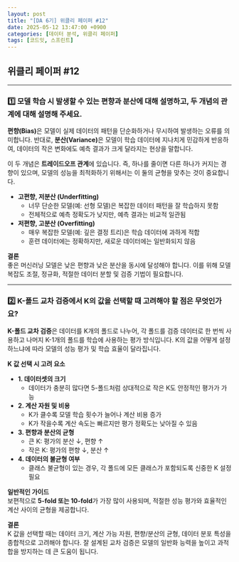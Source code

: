 ```yaml
---
layout: post
title: "[DA 6기] 위클리 페이퍼 #12"
date: 2025-05-12 13:47:00 +0900
categories: [데이터 분석, 위클리 페이퍼]
tags: [코드잇, 스프린트]
---
```


<style>
    .initial-content, .search-content {
        padding-left: 40px;
        padding-right: 40px;
    }
</style>

<h2>위클리 페이퍼 #12</h2>

---

<h3>1️⃣ 모델 학습 시 발생할 수 있는 편향과 분산에 대해 설명하고, 두 개념의 관계에 대해 설명해 주세요.</h3>

<p>
<strong>편향(Bias)</strong>은 모델이 실제 데이터의 패턴을 단순화하거나 무시하여 발생하는 오류를 의미합니다. 반대로, <strong>분산(Variance)</strong>은 모델이 학습 데이터에 지나치게 민감하게 반응하여, 데이터의 작은 변화에도 예측 결과가 크게 달라지는 현상을 말합니다.
</p>

<p>
이 두 개념은 <strong>트레이드오프 관계</strong>에 있습니다. 즉, 하나를 줄이면 다른 하나가 커지는 경향이 있으며, 모델의 성능을 최적화하기 위해서는 이 둘의 균형을 맞추는 것이 중요합니다.
</p>

<ul>
    <li><strong>고편향, 저분산 (Underfitting)</strong>
        <ul>
            <li>너무 단순한 모델(예: 선형 모델)은 복잡한 데이터 패턴을 잘 학습하지 못함</li>
            <li>전체적으로 예측 정확도가 낮지만, 예측 결과는 비교적 일관됨</li>
        </ul>
    </li>
    <li><strong>저편향, 고분산 (Overfitting)</strong>
        <ul>
            <li>매우 복잡한 모델(예: 깊은 결정 트리)은 학습 데이터에 과하게 적합</li>
            <li>훈련 데이터에는 정확하지만, 새로운 데이터에는 일반화되지 않음</li>
        </ul>
    </li>
</ul>

<p>
<strong>결론</strong><br>
좋은 머신러닝 모델은 낮은 편향과 낮은 분산을 동시에 달성해야 합니다. 이를 위해 모델 복잡도 조절, 정규화, 적절한 데이터 분할 및 검증 기법이 필요합니다.
</p>

---

<h3>2️⃣ K-폴드 교차 검증에서 K의 값을 선택할 때 고려해야 할 점은 무엇인가요?</h3>

<p>
<strong>K-폴드 교차 검증</strong>은 데이터를 K개의 폴드로 나누어, 각 폴드를 검증 데이터로 한 번씩 사용하고 나머지 K-1개의 폴드를 학습에 사용하는 평가 방식입니다. K의 값을 어떻게 설정하느냐에 따라 모델의 성능 평가 및 학습 효율이 달라집니다.
</p>

<p>
<strong>K 값 선택 시 고려 요소</strong>
</p>

<ul>
    <li><strong>1. 데이터셋의 크기</strong>
        <ul>
            <li>데이터가 충분히 많다면 5-폴드처럼 상대적으로 작은 K도 안정적인 평가가 가능</li>
        </ul>
    </li>
    <li><strong>2. 계산 자원 및 비용</strong>
        <ul>
            <li>K가 클수록 모델 학습 횟수가 늘어나 계산 비용 증가</li>
            <li>K가 작을수록 계산 속도는 빠르지만 평가 정확도는 낮아질 수 있음</li>
        </ul>
    </li>
    <li><strong>3. 편향과 분산의 균형</strong>
        <ul>
            <li>큰 K: 평가의 분산 ↓, 편향 ↑</li>
            <li>작은 K: 평가의 편향 ↓, 분산 ↑</li>
        </ul>
    </li>
    <li><strong>4. 데이터의 불균형 여부</strong>
        <ul>
            <li>클래스 불균형이 있는 경우, 각 폴드에 모든 클래스가 포함되도록 신중한 K 설정 필요</li>
        </ul>
    </li>
</ul>

<p>
<strong>일반적인 가이드</strong><br>
보편적으로 <strong>5-fold 또는 10-fold</strong>가 가장 많이 사용되며, 적절한 성능 평가와 효율적인 계산 사이의 균형을 제공합니다.
</p>

<p>
<strong>결론</strong><br>
K 값을 선택할 때는 데이터 크기, 계산 가능 자원, 편향/분산의 균형, 데이터 분포 특성을 종합적으로 고려해야 합니다. 잘 설계된 교차 검증은 모델의 일반화 능력을 높이고 과적합을 방지하는 데 큰 도움이 됩니다.
</p>

